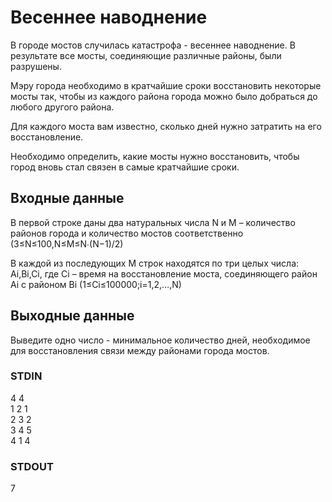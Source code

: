 # Весеннее наводнение
В городе мостов случилась катастрофа - весеннее наводнение. В результате все мосты, соединяющие различные районы, были разрушены.  
  
Мэру города необходимо в кратчайшие сроки восстановить некоторые мосты так, чтобы из каждого района города можно было добраться до любого другого района.
  
Для каждого моста вам известно, сколько дней нужно затратить на его восстановление.  
  
Необходимо определить, какие мосты нужно восстановить, чтобы город вновь стал связен в самые кратчайшие сроки.

## Входные данные
В первой строке даны два натуральных числа N и M – количество районов города и количество мостов соответственно (3≤N≤100,N≤M≤N∙(N−1)/2)  
  
В каждой из последующих M строк находятся по три целых числа: Ai,Bi,Ci, где Ci – время на восстановление моста, соединяющего 
район Ai с районом Bi (1≤Ci≤100000;i=1,2,…,N)

## Выходные данные
Выведите одно число - минимальное количество дней, необходимое для восстановления связи между районами города мостов.

### STDIN
4 4  
1 2 1  
2 3 2  
3 4 5  
4 1 4

### STDOUT
7
